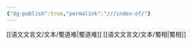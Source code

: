 ```yaml
---
{"dg-publish":true,"permalink":"///index-of/"}
---
```



 [[语文文言文/文本/蜀道难\|蜀道难]]
 [[语文文言文/文本/蜀相\|蜀相]]

